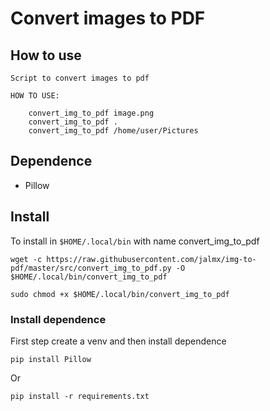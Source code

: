 # Convert images to PDF

## How to use

```commandline
Script to convert images to pdf

HOW TO USE:

    convert_img_to_pdf image.png
    convert_img_to_pdf .
    convert_img_to_pdf /home/user/Pictures 
```

## Dependence

- Pillow

## Install

To install in `$HOME/.local/bin` with name convert_img_to_pdf
```commandline
wget -c https://raw.githubusercontent.com/jalmx/img-to-pdf/master/src/convert_img_to_pdf.py -O $HOME/.local/bin/convert_img_to_pdf

sudo chmod +x $HOME/.local/bin/convert_img_to_pdf
```

### Install dependence

First step create a venv and then install dependence

```commandline
pip install Pillow
```

Or

```commandline
pip install -r requirements.txt
```
